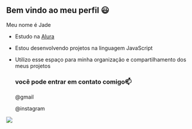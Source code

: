 ## Bem vindo ao meu perfil 😃

Meu nome é Jade

- Estudo na [Alura](https://www.alura.com.br)
- Estou desenvolvendo projetos na linguagem JavaScript
- Utilizo esse espaço para minha organização e compartilhamento dos meus projetos

  ### você pode entrar em contato comigo📫

  @gmail
  
  @instagram

![](https://media.tenor.com/xCDhPSzobJcAAAAi/snoopy.gif)

